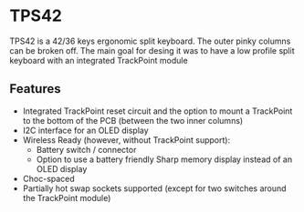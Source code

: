 # TPS42

TPS42 is a 42/36 keys ergonomic split keyboard. The outer pinky columns can be broken off. The main goal for desing it was to have a low profile split keyboard with an integrated TrackPoint module

## Features
- Integrated TrackPoint reset circuit and the option to mount a TrackPoint to the bottom of the PCB (between the two inner columns)
- I2C interface for an OLED display
- Wireless Ready (however, without TrackPoint support):
  - Battery switch / connector
  - Option to use a battery friendly Sharp memory display instead of an OLED display
- Choc-spaced
- Partially hot swap sockets supported (except for two switches around the TrackPoint module)
